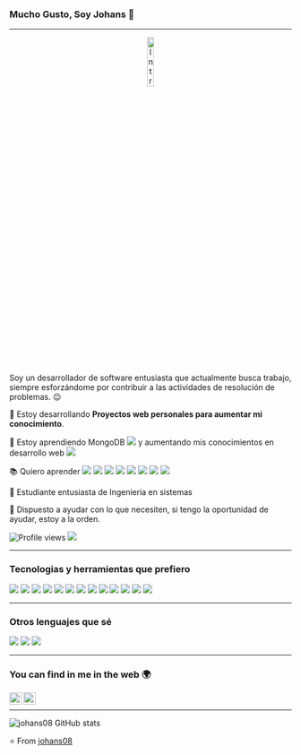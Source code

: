 ### Mucho Gusto, Soy Johans 👋

---

<p align="center">
  <img src="https://c.tenor.com/4Lki-C_S78EAAAAC/game-video-games.gif" width="15%" title="Intro Card" alt="Intro Card">
</p>

Soy un desarrollador de software entusiasta que actualmente busca trabajo, siempre esforzándome por contribuir a las actividades de resolución de problemas. :wink:
 
 🔭 Estoy desarrollando **Proyectos web personales para aumentar mi conocimiento**.
 
 🌱 Estoy aprendiendo MongoDB <img src="https://img.shields.io/badge/-MongoDB-4DB33D?style=flat&logo=mongodb&logoColor=FFFFFF"> y aumentando mis conocimientos en desarrollo web <img src="https://img.shields.io/badge/-Progressive Web Apps-5A0FC8?style=flat">
 
 :books: Quiero aprender  <img src="https://img.shields.io/badge/-Flutter-3a495d?style=flat&logo=flutter&logoColor=67b7f7">  <img src="https://img.shields.io/badge/-Sass-cc6699?style=flat&logo=sass&logoColor=ffffff">  <img src="http://img.shields.io/badge/-Deno-black?style=flat&logo=deno&logoColor=white"/>  <img src="https://img.shields.io/badge/-GraphQL-e535ab?style=flat&logo=graphql&logoColor=FFFFFF">  <img src="https://img.shields.io/badge/-Firebase-FFA611?style=flat&logo=firebase&logoColor=FFFFFF">  <img src="http://img.shields.io/badge/-Heroku-430098?style=flat&logo=heroku&logoColor=white"> <img src="http://img.shields.io/badge/-Vercel-black?style=flat&logo=vercel&logoColor=white">  <img src="http://img.shields.io/badge/-Google%20Cloud%20Platform-4285F4?style=flat&logo=google%20cloud&logoColor=white">
 
 👯 Estudiante entusiasta de Ingenieria en sistemas
 
 💬 Dispuesto a ayudar con lo que necesiten, si tengo la oportunidad de ayudar, estoy a la orden.


![Profile views](https://gpvc.arturio.dev/johans08)  <img src="https://img.shields.io/github/followers/johans08?label=Follow" style=" float:left, margin-right:10px" />


---


### Tecnologias y herramientas que prefiero

<img src = "https://img.shields.io/badge/-HTML5-E34F26?style=flat&logo=html5&logoColor=white"> <img src = "https://img.shields.io/badge/-CSS3-1572B6?style=flat&logo=css3&logoColor=white">
<img src="https://img.shields.io/badge/-Bootstrap-563D7C?style=flat&logo=bootstrap&logoColor=white">
<img src="https://img.shields.io/badge/-JavaScript-eed718?style=flat&logo=javascript&logoColor=ffffff">
<img src="https://img.shields.io/badge/-React-000000?style=flat&logo=react&logoColor=00c8ff">
<img src="https://img.shields.io/badge/-MongoDB-4DB33D?style=flat&logo=mongodb&logoColor=FFFFFF">
<img src="https://img.shields.io/badge/-MySQL-F29111?style=flat&logo=mysql&logoColor=FFFFFF">
<img src="https://img.shields.io/badge/-Express.js-787878?style=flat">
<img src="https://img.shields.io/badge/-Node.js-3C873A?style=flat&logo=Node.js&logoColor=white">
<img src="https://img.shields.io/badge/-Progressive Web Apps-5A0FC8?style=flat">
<img src="http://img.shields.io/badge/-Git-F1502F?style=flat&logo=git&logoColor=FFFFFF">
<img src="http://img.shields.io/badge/-Github-000000?style=flat&logo=github&logoColor=FFFFFF">
<img src="http://img.shields.io/badge/-VS%20Code-007ACC?style=flat&logo=visual%20studio%20code&logoColor=white">

---

### Otros lenguajes que sé 
<img src="http://img.shields.io/badge/-Java-F89820?style=flat&logo=java&logoColor=white"> <img src="https://img.shields.io/badge/-C%20&%20C++-659ad2?style=flat&logo=c%2B%2B&logoColor=ffffff"> <img src="https://img.shields.io/badge/-Python-black?style=flat&logo=python&logoColor=white"> 

---

### You can find in me in the web 🌍
[<img align="left" alt="johans08 | LinkedIn" width="22px" src="https://cdn.jsdelivr.net/npm/simple-icons@v3/icons/linkedin.svg" />][linkedin]
[<img align="left" alt="johans08 | Instagram" width="22px" src="https://cdn.jsdelivr.net/npm/simple-icons@v3/icons/instagram.svg" />][instagram]

<br/>

---
![johans08 GitHub stats](https://github-readme-stats.vercel.app/api?username=johans08&show_icons=true&theme=radical)  


:star: From [johans08](https://github.com/johans08)


[youtube]: https://youtube.com/
[instagram]: https://www.instagram.com/johans08_v/
[linkedin]: https://www.linkedin.com/in/johans-valverde-d%C3%ADaz-7bb76b1bb/


